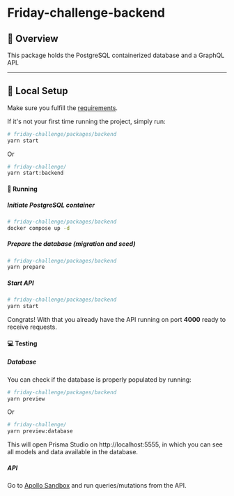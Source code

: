 # Friday-challenge-backend

<!--Overvoew session-->

## 👀 Overview

This package holds the PostgreSQL containerized database and a GraphQL API.

---

<!--Running session-->

## 🚀 Local Setup

Make sure you fulfill the [requirements](https://github.com/K-Schaeffer/friday-challenge#requirements).

If it's not your first time running the project, simply run:

```sh
# friday-challenge/packages/backend
yarn start
```

Or

```sh
# friday-challenge/
yarn start:backend
```

#### 🎲 Running

##### Initiate PostgreSQL container

```sh
# friday-challenge/packages/backend
docker compose up -d
```

##### Prepare the database (migration and seed)

```sh
# friday-challenge/packages/backend
yarn prepare
```

##### Start API

```sh
# friday-challenge/packages/backend
yarn start
```

Congrats! With that you already have the API running on port **4000** ready to receive requests.

#### 💻 Testing

##### Database

You can check if the database is properly populated by running:

```sh
# friday-challenge/packages/backend
yarn preview
```

Or

```sh
# friday-challenge/
yarn preview:database
```

This will open Prisma Studio on http://localhost:5555, in which you can see all models and data available in the database.

##### API

Go to [Apollo Sandbox](https://studio.apollographql.com/sandbox/explorer) and run queries/mutations from the API.
